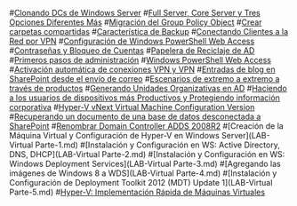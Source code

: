 ﻿#[Clonando DCs de Windows Server](Clonando-DC.md)
#[Full Server, Core Server y Tres Opciones Diferentes Más](Tres-Opciones-Mas.md)
#[Migración del Group Policy Object](GPO-Migracion.md)
#[Crear carpetas compartidas](Carpetas-compartidas.md)
#[Característica de Backup](Caracteristica-de-Backup.md)
#[Conectando Clientes a la Red por VPN](Conectando-Clientes-por-VPN.md)
#[Configuración de Windows PowerShell Web Access](Configuracion-de-WPWA.md)
#[Contraseñas y Bloqueo de Cuentas](Contrasenas-y-Bloqueo-de-Cuentas.md)
#[Papelera de Reciclaje de AD](Papelera-de-Reciclaje-de-AD.md)
#[Primeros pasos de administración](Primeros-pasos-de-administracion.md)
#[Windows PowerShell Web Access](Windows-PowerShell-Web-Access.md)
#[Activación automática de conexiones VPN y VPN](ActivacionAutoVPN.md)
#[Entradas de blog en SharePoint desde el envío de correo](Entradas-de-blog.md)
#[Escenarios de extremo a extremo a través de productos](EscenariosDeExtremoAextremo.md)
#[Generando Unidades Organizativas en AD](UnidadesOrgOnAD.md)
#[Haciendo a los usuarios de dispositivos más Productivos y Protegiendo información corporativa](usuarios-de-dispositivos.md)
#[Hyper-V vNext Virtual Machine Configuration Version](vNext-VM-Config.md)
#[Recuperando un documento de una base de datos desconectada a SharePoint](RecDocDeDB.md)
#[Renombrar Domain Controller ADDS 2008R2](RenombrarDC2008R2.md)
#[Creación de la Máquina Virtual y Configuración de Hyper-V en Windows Server](LAB-Virtual Parte-1.md)
#[Instalación y Configuración en WS: Active Directory, DNS, DHCP](LAB-Virtual Parte-2.md)
#[Instalación y Configuración en WS: Windows Deployment Services](LAB-Virtual Parte-3.md)
#[Agregando las imágenes de Windows 8 a WDS](LAB-Virtual Parte-4.md)
#[Instalación y Configuración de Deployment Toolkit 2012 (MDT) Update 1](LAB-Virtual Parte-5.md)
#[Hyper-V: Implementación Rápida de Máquinas Virtuales](Implementacion-de-VM.md)





